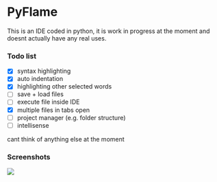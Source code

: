 # PyFlame
This is an IDE coded in python, it is work in progress at the moment and doesnt actually have any real uses.

### Todo list
- [x] syntax highlighting
- [x] auto indentation
- [x] highlighting other selected words
- [ ] save + load files
- [ ] execute file inside IDE
- [x] multiple files in tabs open
- [ ] project manager (e.g. folder structure)
- [ ] intellisense

cant think of anything else at the moment

### Screenshots
<img src="https://i.imgur.com/kFkIDfw.gifv">